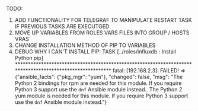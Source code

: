 TODO:

1. ADD FUNCTIONALITY FOR TELEGRAF TO MANIPULATE RESTART TASK IF PREVIOUS TASKS ARE EXECUTGED
2. MOVE UP VARIABLES FROM ROLES VARS FILES INTO GROUP / HOSTS VRAS
4. CHANGE INSTALLATION METHOD OF PIP TO VARIABLES
5. DEBUG WHY I CAN'T INSTALL PIP:
TASK [../roles/influxdb : Install Python pip] *********************************************************************************************************
fatal: [192.168.2.3]: FAILED! => {"ansible_facts": {"pkg_mgr": "yum"}, "changed": false, "msg": "The Python 2 bindings for rpm are needed for this module. If you require Python 3 support use the `dnf` Ansible module instead.. The Python 2 yum module is needed for this module. If you require Python 3 support use the `dnf` Ansible module instead."}

